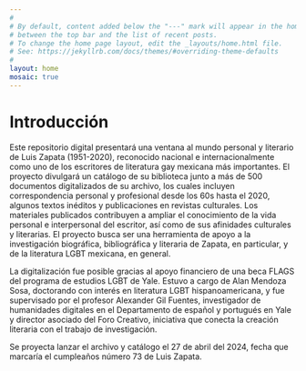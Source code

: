 ```yaml
---
#
# By default, content added below the "---" mark will appear in the home page
# between the top bar and the list of recent posts.
# To change the home page layout, edit the _layouts/home.html file.
# See: https://jekyllrb.com/docs/themes/#overriding-theme-defaults
#
layout: home
mosaic: true
---
```

<style>

.mosaic {
    display: grid;
    grid-template-columns: 3.5fr 1fr; 
    grid-template-rows: 1fr 1fr;
    gap: 10px;
    height: 100vh;
    padding: 10px;
  }
  
.photoSt {
    position: relative;
    width: 100%;
    height: 100%;
    object-fit: cover;
    }
  
.photo {
    position: relative;
    width: 100%;
    height: 100%;
    perspective: 1000px; /* Create 3D flip effect */
    transform-style: preserve-3d;
    object-fit: cover;
  }
  
.photo.flipped .img-inner {
    transform: rotateY(180deg);
  }
  
.photo-front,
.photo-back {
    position: absolute;
    width: 100%;
    height: 100%;
    backface-visibility: hidden;
    transition: transform 0.4s ease-in-out; /* Set smooth transition */
  }
  
.photo-front {
    background-color: #ccc;
    color: black;
  }
  
.photo-back {
    background-color: #2980b9;
    color: white;
    transform: rotateY(180deg);
  }
  
.horizontal {
    grid-column: span 1; 
    grid-row: span 2; 
}
</style>

<body>
<div>
<h1>Introducción</h1>
<div>
<p>Este repositorio digital presentará una ventana al mundo personal y literario de Luis Zapata (1951-2020), reconocido nacional e internacionalmente como uno de los escritores de literatura gay mexicana más importantes. El proyecto divulgará un catálogo de su biblioteca junto a más de 500 documentos digitalizados de su archivo, los cuales incluyen correspondencia personal y profesional desde los 60s hasta el 2020, algunos textos inéditos y publicaciones en revistas culturales. Los materiales publicados contribuyen a ampliar el conocimiento de la vida personal e interpersonal del escritor, así como de sus afinidades culturales y literarias. El proyecto busca ser una herramienta de apoyo a la investigación biográfica, bibliográfica y literaria de Zapata, en particular, y de la literatura LGBT mexicana, en general.</p>
<p>La digitalización fue posible gracias al apoyo financiero de una beca FLAGS del programa de estudios LGBT de Yale. Estuvo a cargo de Alan Mendoza Sosa, doctorando con interés en literatura LGBT hispanoamericana, y fue supervisado por el profesor Alexander Gil Fuentes, investigador de humanidades digitales en el Departamento de español y portugués en Yale y director asociado del Foro Creativo, iniciativa que conecta la creación literaria con el trabajo de investigación.</p>
<p>Se proyecta lanzar el archivo y catálogo el 27 de abril del 2024, fecha que marcaría el cumpleaños número 73 de Luis Zapata.</p>
</div>
</div>
</body>

<script>
const mosaic = document.getElementById('mosaic');
const images = [
  {% for image in site.data.images %}
    "{{ image.url | relative_url }}",
  {% endfor %}
];

// Preload images to prevent flickering
function preloadImage(url) {
  return new Promise((resolve, reject) => {
    const img = new Image();
    img.onload = resolve;
    img.onerror = reject;
    img.src = url;
  });
}

// Function to create a photo element with front and back images
function createPhoto(src) {
  const photo = document.createElement('div');
  photo.classList.add('photo');

  const frontImage = document.createElement('img');
  frontImage.classList.add('photo-front', 'img-inner');
  frontImage.src = src;
  frontImage.alt = 'Image';

  const backImage = document.createElement('img');
  backImage.classList.add('photo-back', 'img-inner');
  // Set the back image source if needed

  photo.appendChild(frontImage);
  photo.appendChild(backImage);

  return photo;
}

// Function to handle image flipping and timing
function flipImage(photo) {
  photo.classList.toggle('flipped');

  // Choose a random delay between 1 and 5 seconds
  const delay = Math.floor(Math.random() * 4) + 1;
  setTimeout(() => {
    flipImage(photo); // Recursively flip after random delay
  }, delay * 1000);
}

// Initialize the grid with random images
function initGrid() {
  for (let i = 0; i < 16; i++) {
    const randomIndex = Math.floor(Math.random() * images.length);
    const photo = createPhoto(images[randomIndex]);
    mosaic.appendChild(photo);
    flipImage(photo); // Start flipping immediately
  }
}

initGrid();
</script>

